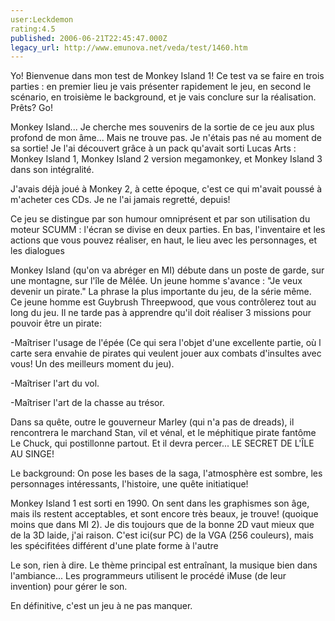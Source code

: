 ```yaml
---
user:Leckdemon
rating:4.5
published: 2006-06-21T22:45:47.000Z
legacy_url: http://www.emunova.net/veda/test/1460.htm
---
```

Yo! Bienvenue dans mon test de Monkey Island 1! Ce test va se faire en trois parties : en premier lieu je vais présenter rapidement le jeu, en second le scénario, en troisième le background, et je vais conclure sur la réalisation. Prêts? Go!  

  

Monkey Island... Je cherche mes souvenirs de la sortie de ce jeu aux plus profond de mon âme... Mais ne trouve pas. Je n'étais pas né au moment de sa sortie! Je l'ai découvert grâce à un pack qu'avait sorti Lucas Arts : Monkey Island 1, Monkey Island 2 version megamonkey, et Monkey Island 3 dans son intégralité.  

J'avais déjà joué à Monkey 2, à cette époque, c'est ce qui m'avait poussé à m'acheter ces CDs. Je ne l'ai jamais regretté, depuis!  

  

Ce jeu se distingue par son humour omniprésent et par son utilisation du moteur SCUMM : l'écran se divise en deux parties. En bas, l'inventaire et les actions que vous pouvez réaliser, en haut, le lieu avec les personnages, et les dialogues  

  

Monkey Island (qu'on va abréger en MI) débute dans un poste de garde, sur une montagne, sur l'île de Mêlée. Un jeune homme s'avance : "Je veux devenir un pirate." La phrase la plus importante du jeu, de la série même. Ce jeune homme est Guybrush Threepwood, que vous contrôlerez tout au long du jeu. Il ne tarde pas à apprendre qu'il doit réaliser 3 missions pour pouvoir être un pirate:  

-Maîtriser l'usage de l'épée (Ce qui sera l'objet d'une excellente partie, où l carte sera envahie de pirates qui veulent jouer aux combats d'insultes avec vous! Un des meilleurs moment du jeu).  

-Maîtriser l'art du vol.  

-Maîtriser l'art de la chasse au trésor.  

Dans sa quête, outre le gouverneur Marley (qui n'a pas de dreads), il rencontrera le marchand Stan, vil et vénal, et le méphitique pirate fantôme Le Chuck, qui postillonne partout. Et il devra percer... LE SECRET DE L'ÎLE AU SINGE!  

  

Le background: On pose les bases de la saga, l'atmosphère est sombre, les personnages intéressants, l'histoire, une quête initiatique!  

  

Monkey Island 1 est sorti en 1990\. On sent dans les graphismes son âge, mais ils restent acceptables, et sont encore très beaux, je trouve! (quoique moins que dans MI 2). Je dis toujours que de la bonne 2D vaut mieux que de la 3D laide, j'ai raison. C'est ici(sur PC) de la VGA (256 couleurs), mais les spécifitées différent d'une plate forme à l'autre  

Le son, rien à dire. Le thème principal est entraînant, la musique bien dans l'ambiance... Les programmeurs utilisent le procédé iMuse (de leur invention) pour gérer le son.  

  

En définitive, c'est un jeu à ne pas manquer.